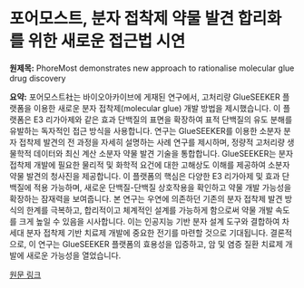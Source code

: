 # 포어모스트, 분자 접착제 약물 발견 합리화를 위한 새로운 접근법 시연

**원제목:** PhoreMost demonstrates new approach to rationalise molecular glue drug discovery

**요약:** 포어모스트社는 바이오아카이브에 게재된 연구에서,  고처리량 GlueSEEKER 플랫폼을 이용한 새로운 분자 접착제(molecular glue) 개발 방법을 제시했습니다.  이 플랫폼은 E3 리가아제와 같은 효과 단백질의 표면을 확장하여 표적 단백질의 유도 분해를 유발하는 독자적인 접근 방식을 사용합니다.  연구는 GlueSEEKER를 이용한 소분자 분자 접착제 발견의 전 과정을 자세히 설명하는 사례 연구를 제시하며, 정량적 고처리량 생물학적 데이터와 최신 계산 소분자 약물 발견 기술을 통합합니다.  GlueSEEKER는 분자 접착제 개발에 필요한 물리적 및 화학적 요건에 대한 고해상도 이해를 제공하여 소분자 약물 발견의 청사진을 제공합니다.  이 플랫폼의 핵심은 다양한 E3 리가아제 및 효과 단백질에 적용 가능하며,  새로운 단백질-단백질 상호작용을 확인하고 약물 개발 가능성을 확장하는 잠재력을 보여줍니다.  본 연구는 우연에 의존하던 기존의 분자 접착제 발견 방식의 한계를 극복하고,  합리적이고 체계적인 설계를 가능하게 함으로써  약물 개발 속도를 크게 높일 수 있음을 시사합니다.  이는 인공지능 기반 분자 설계 도구와 결합하여 차세대 분자 접착제 기반 치료제 개발에 중요한 전기를 마련할 것으로 기대됩니다.  결론적으로, 이 연구는 GlueSEEKER 플랫폼의 효용성을 입증하고, 암 및 염증 질환 치료제 개발에 새로운 가능성을 열었습니다.

[원문 링크](https://pipelinereview.com/phoremost-demonstrates-new-approach-to-rationalise-molecular-glue-drug-discovery/)
